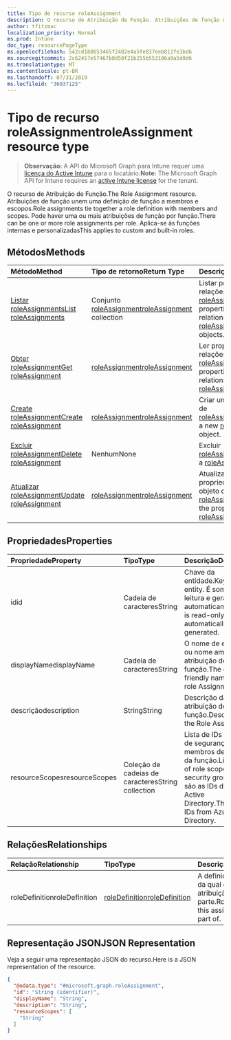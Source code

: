 ```yaml
---
title: Tipo de recurso roleAssignment
description: O recurso de Atribuição de Função. Atribuições de função unem uma definição de função a membros e escopos. Pode haver uma ou mais atribuições de função por função. Aplica-se às funções internas e personalizadas
author: tfitzmac
localization_priority: Normal
ms.prod: Intune
doc_type: resourcePageType
ms.openlocfilehash: 542cd188653465f2482e4a5fe837eeb811fe3bd6
ms.sourcegitcommit: 2c62457e57467b8d50f21b255b553106a9a5d8d6
ms.translationtype: MT
ms.contentlocale: pt-BR
ms.lasthandoff: 07/31/2019
ms.locfileid: "36037125"
---
```

# <a name="roleassignment-resource-type"></a><span data-ttu-id="df503-106">Tipo de recurso roleAssignment</span><span class="sxs-lookup"><span data-stu-id="df503-106">roleAssignment resource type</span></span>

> <span data-ttu-id="df503-107">**Observação:** A API do Microsoft Graph para Intune requer uma [licença do Active Intune](https://go.microsoft.com/fwlink/?linkid=839381) para o locatário.</span><span class="sxs-lookup"><span data-stu-id="df503-107">**Note:** The Microsoft Graph API for Intune requires an [active Intune license](https://go.microsoft.com/fwlink/?linkid=839381) for the tenant.</span></span>

<span data-ttu-id="df503-108">O recurso de Atribuição de Função.</span><span class="sxs-lookup"><span data-stu-id="df503-108">The Role Assignment resource.</span></span> <span data-ttu-id="df503-109">Atribuições de função unem uma definição de função a membros e escopos.</span><span class="sxs-lookup"><span data-stu-id="df503-109">Role assignments tie together a role definition with members and scopes.</span></span> <span data-ttu-id="df503-110">Pode haver uma ou mais atribuições de função por função.</span><span class="sxs-lookup"><span data-stu-id="df503-110">There can be one or more role assignments per role.</span></span> <span data-ttu-id="df503-111">Aplica-se às funções internas e personalizadas</span><span class="sxs-lookup"><span data-stu-id="df503-111">This applies to custom and built-in roles.</span></span>

## <a name="methods"></a><span data-ttu-id="df503-112">Métodos</span><span class="sxs-lookup"><span data-stu-id="df503-112">Methods</span></span>
|<span data-ttu-id="df503-113">Método</span><span class="sxs-lookup"><span data-stu-id="df503-113">Method</span></span>|<span data-ttu-id="df503-114">Tipo de retorno</span><span class="sxs-lookup"><span data-stu-id="df503-114">Return Type</span></span>|<span data-ttu-id="df503-115">Descrição</span><span class="sxs-lookup"><span data-stu-id="df503-115">Description</span></span>|
|:---|:---|:---|
|[<span data-ttu-id="df503-116">Listar roleAssignments</span><span class="sxs-lookup"><span data-stu-id="df503-116">List roleAssignments</span></span>](../api/intune-rbac-roleassignment-list.md)|<span data-ttu-id="df503-117">Conjunto [roleAssignment](../resources/intune-rbac-roleassignment.md)</span><span class="sxs-lookup"><span data-stu-id="df503-117">[roleAssignment](../resources/intune-rbac-roleassignment.md) collection</span></span>|<span data-ttu-id="df503-118">Listar propriedades e relações de objeto de [roleAssignment](../resources/intune-rbac-roleassignment.md).</span><span class="sxs-lookup"><span data-stu-id="df503-118">List properties and relationships of the [roleAssignment](../resources/intune-rbac-roleassignment.md) objects.</span></span>|
|[<span data-ttu-id="df503-119">Obter roleAssignment</span><span class="sxs-lookup"><span data-stu-id="df503-119">Get roleAssignment</span></span>](../api/intune-rbac-roleassignment-get.md)|[<span data-ttu-id="df503-120">roleAssignment</span><span class="sxs-lookup"><span data-stu-id="df503-120">roleAssignment</span></span>](../resources/intune-rbac-roleassignment.md)|<span data-ttu-id="df503-121">Ler propriedades e relações de objetos de [roleAssignment](../resources/intune-rbac-roleassignment.md).</span><span class="sxs-lookup"><span data-stu-id="df503-121">Read properties and relationships of the [roleAssignment](../resources/intune-rbac-roleassignment.md) object.</span></span>|
|[<span data-ttu-id="df503-122">Create roleAssignment</span><span class="sxs-lookup"><span data-stu-id="df503-122">Create roleAssignment</span></span>](../api/intune-rbac-roleassignment-create.md)|[<span data-ttu-id="df503-123">roleAssignment</span><span class="sxs-lookup"><span data-stu-id="df503-123">roleAssignment</span></span>](../resources/intune-rbac-roleassignment.md)|<span data-ttu-id="df503-124">Criar um novo objeto de [roleAssignment](../resources/intune-rbac-roleassignment.md).</span><span class="sxs-lookup"><span data-stu-id="df503-124">Create a new [roleAssignment](../resources/intune-rbac-roleassignment.md) object.</span></span>|
|[<span data-ttu-id="df503-125">Excluir roleAssignment</span><span class="sxs-lookup"><span data-stu-id="df503-125">Delete roleAssignment</span></span>](../api/intune-rbac-roleassignment-delete.md)|<span data-ttu-id="df503-126">Nenhum</span><span class="sxs-lookup"><span data-stu-id="df503-126">None</span></span>|<span data-ttu-id="df503-127">Excluir [roleAssignment](../resources/intune-rbac-roleassignment.md).</span><span class="sxs-lookup"><span data-stu-id="df503-127">Deletes a [roleAssignment](../resources/intune-rbac-roleassignment.md).</span></span>|
|[<span data-ttu-id="df503-128">Atualizar roleAssignment</span><span class="sxs-lookup"><span data-stu-id="df503-128">Update roleAssignment</span></span>](../api/intune-rbac-roleassignment-update.md)|[<span data-ttu-id="df503-129">roleAssignment</span><span class="sxs-lookup"><span data-stu-id="df503-129">roleAssignment</span></span>](../resources/intune-rbac-roleassignment.md)|<span data-ttu-id="df503-130">Atualizar as propriedades de um objeto de [roleAssignment](../resources/intune-rbac-roleassignment.md).</span><span class="sxs-lookup"><span data-stu-id="df503-130">Update the properties of a [roleAssignment](../resources/intune-rbac-roleassignment.md) object.</span></span>|

## <a name="properties"></a><span data-ttu-id="df503-131">Propriedades</span><span class="sxs-lookup"><span data-stu-id="df503-131">Properties</span></span>
|<span data-ttu-id="df503-132">Propriedade</span><span class="sxs-lookup"><span data-stu-id="df503-132">Property</span></span>|<span data-ttu-id="df503-133">Tipo</span><span class="sxs-lookup"><span data-stu-id="df503-133">Type</span></span>|<span data-ttu-id="df503-134">Descrição</span><span class="sxs-lookup"><span data-stu-id="df503-134">Description</span></span>|
|:---|:---|:---|
|<span data-ttu-id="df503-135">id</span><span class="sxs-lookup"><span data-stu-id="df503-135">id</span></span>|<span data-ttu-id="df503-136">Cadeia de caracteres</span><span class="sxs-lookup"><span data-stu-id="df503-136">String</span></span>|<span data-ttu-id="df503-137">Chave da entidade.</span><span class="sxs-lookup"><span data-stu-id="df503-137">Key of the entity.</span></span> <span data-ttu-id="df503-138">É somente leitura e gerada automaticamente.</span><span class="sxs-lookup"><span data-stu-id="df503-138">This is read-only and automatically generated.</span></span>|
|<span data-ttu-id="df503-139">displayName</span><span class="sxs-lookup"><span data-stu-id="df503-139">displayName</span></span>|<span data-ttu-id="df503-140">Cadeia de caracteres</span><span class="sxs-lookup"><span data-stu-id="df503-140">String</span></span>|<span data-ttu-id="df503-141">O nome de exibição ou nome amigável da atribuição de função.</span><span class="sxs-lookup"><span data-stu-id="df503-141">The display or friendly name of the role Assignment.</span></span>|
|<span data-ttu-id="df503-142">descrição</span><span class="sxs-lookup"><span data-stu-id="df503-142">description</span></span>|<span data-ttu-id="df503-143">String</span><span class="sxs-lookup"><span data-stu-id="df503-143">String</span></span>|<span data-ttu-id="df503-144">Descrição da atribuição de função.</span><span class="sxs-lookup"><span data-stu-id="df503-144">Description of the Role Assignment.</span></span>|
|<span data-ttu-id="df503-145">resourceScopes</span><span class="sxs-lookup"><span data-stu-id="df503-145">resourceScopes</span></span>|<span data-ttu-id="df503-146">Coleção de cadeias de caracteres</span><span class="sxs-lookup"><span data-stu-id="df503-146">String collection</span></span>|<span data-ttu-id="df503-147">Lista de IDs de grupos de segurança de membros de escopo da função.</span><span class="sxs-lookup"><span data-stu-id="df503-147">List of ids of role scope member security groups.</span></span>  <span data-ttu-id="df503-148">Estas são as IDs do Azure Active Directory.</span><span class="sxs-lookup"><span data-stu-id="df503-148">These are IDs from Azure Active Directory.</span></span>|

## <a name="relationships"></a><span data-ttu-id="df503-149">Relações</span><span class="sxs-lookup"><span data-stu-id="df503-149">Relationships</span></span>
|<span data-ttu-id="df503-150">Relação</span><span class="sxs-lookup"><span data-stu-id="df503-150">Relationship</span></span>|<span data-ttu-id="df503-151">Tipo</span><span class="sxs-lookup"><span data-stu-id="df503-151">Type</span></span>|<span data-ttu-id="df503-152">Descrição</span><span class="sxs-lookup"><span data-stu-id="df503-152">Description</span></span>|
|:---|:---|:---|
|<span data-ttu-id="df503-153">roleDefinition</span><span class="sxs-lookup"><span data-stu-id="df503-153">roleDefinition</span></span>|[<span data-ttu-id="df503-154">roleDefinition</span><span class="sxs-lookup"><span data-stu-id="df503-154">roleDefinition</span></span>](../resources/intune-rbac-roledefinition.md)|<span data-ttu-id="df503-155">A definição de função da qual essa atribuição faz parte.</span><span class="sxs-lookup"><span data-stu-id="df503-155">Role definition this assignment is part of.</span></span>|

## <a name="json-representation"></a><span data-ttu-id="df503-156">Representação JSON</span><span class="sxs-lookup"><span data-stu-id="df503-156">JSON Representation</span></span>
<span data-ttu-id="df503-157">Veja a seguir uma representação JSON do recurso.</span><span class="sxs-lookup"><span data-stu-id="df503-157">Here is a JSON representation of the resource.</span></span>
<!-- {
  "blockType": "resource",
  "keyProperty": "id",
  "@odata.type": "microsoft.graph.roleAssignment"
}
-->
``` json
{
  "@odata.type": "#microsoft.graph.roleAssignment",
  "id": "String (identifier)",
  "displayName": "String",
  "description": "String",
  "resourceScopes": [
    "String"
  ]
}
```



